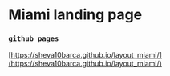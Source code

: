 # Miami landing page

### `github pages`

[https://sheva10barca.github.io/layout_miami/](https://sheva10barca.github.io/layout_miami/)
